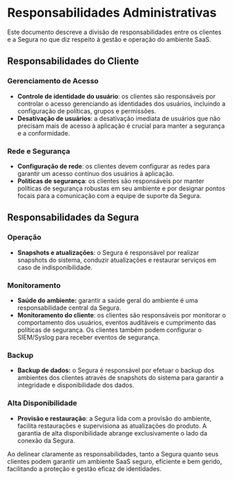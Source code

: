 # Responsabilidades Administrativas

Este documento descreve a divisão de responsabilidades entre os clientes e a Segura no que diz respeito à gestão e operação do ambiente SaaS.

## Responsabilidades do Cliente

### Gerenciamento de Acesso

* **Controle de identidade do usuário**: os clientes são responsáveis por controlar o acesso gerenciando as identidades dos usuários, incluindo a configuração de políticas, grupos e permissões.  
* **Desativação de usuários**: a desativação imediata de usuários que não precisam mais de acesso à aplicação é crucial para manter a segurança e a conformidade.

### Rede e Segurança

* **Configuração de rede**: os clientes devem configurar as redes para garantir um acesso contínuo dos usuários à aplicação.  
* **Políticas de segurança**: os clientes são responsáveis por manter políticas de segurança robustas em seu ambiente e por designar pontos focais para a comunicação com a equipe de suporte da Segura.

## Responsabilidades da Segura

### Operação

* **Snapshots e atualizações**: o Segura é responsável por realizar snapshots do sistema, conduzir atualizações e restaurar serviços em caso de indisponibilidade.

### Monitoramento

* **Saúde do ambiente:** garantir a saúde geral do ambiente é uma responsabilidade central da Segura.  
* **Monitoramento do cliente**: os clientes são responsáveis por monitorar o comportamento dos usuários, eventos auditáveis e cumprimento das políticas de segurança. Os clientes também podem configurar o SIEM/Syslog para receber eventos de segurança.

### Backup

* **Backup de dados:** o Segura é responsável por efetuar o backup dos ambientes dos clientes através de snapshots do sistema para garantir a integridade e disponibilidade dos dados.

### Alta Disponibilidade

* **Provisão e restauração**: a Segura lida com a provisão do ambiente, facilita restaurações e supervisiona as atualizações do produto. A garantia de alta disponibilidade abrange exclusivamente o lado da conexão da Segura.

Ao delinear claramente as responsabilidades, tanto a Segura quanto seus clientes podem garantir um ambiente SaaS seguro, eficiente e bem gerido, facilitando a proteção e gestão eficaz de identidades.